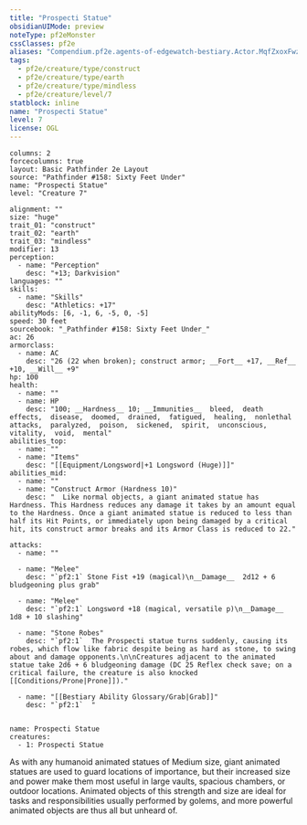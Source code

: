 ```yaml
---
title: "Prospecti Statue"
obsidianUIMode: preview
noteType: pf2eMonster
cssClasses: pf2e
aliases: "Compendium.pf2e.agents-of-edgewatch-bestiary.Actor.MqfZxoxFwzqAXhTP" 
tags:
  - pf2e/creature/type/construct
  - pf2e/creature/type/earth
  - pf2e/creature/type/mindless
  - pf2e/creature/level/7
statblock: inline
name: "Prospecti Statue"
level: 7
license: OGL
---
```


```statblock
columns: 2
forcecolumns: true
layout: Basic Pathfinder 2e Layout
source: "Pathfinder #158: Sixty Feet Under"
name: "Prospecti Statue"
level: "Creature 7"

alignment: ""
size: "huge"
trait_01: "construct"
trait_02: "earth"
trait_03: "mindless"
modifier: 13
perception:
  - name: "Perception"
    desc: "+13; Darkvision"
languages: ""
skills:
  - name: "Skills"
    desc: "Athletics: +17"
abilityMods: [6, -1, 6, -5, 0, -5]
speed: 30 feet
sourcebook: "_Pathfinder #158: Sixty Feet Under_"
ac: 26
armorclass:
  - name: AC
    desc: "26 (22 when broken); construct armor; __Fort__ +17, __Ref__ +10, __Will__ +9"
hp: 100
health:
  - name: ""
  - name: HP
    desc: "100; __Hardness__ 10; __Immunities__  bleed,  death effects,  disease,  doomed,  drained,  fatigued,  healing,  nonlethal attacks,  paralyzed,  poison,  sickened,  spirit,  unconscious,  vitality,  void,  mental"
abilities_top:
  - name: ""
  - name: "Items"
    desc: "[[Equipment/Longsword|+1 Longsword (Huge)]]"
abilities_mid:
  - name: ""
  - name: "Construct Armor (Hardness 10)"
    desc: "  Like normal objects, a giant animated statue has Hardness. This Hardness reduces any damage it takes by an amount equal to the Hardness. Once a giant animated statue is reduced to less than half its Hit Points, or immediately upon being damaged by a critical hit, its construct armor breaks and its Armor Class is reduced to 22."

attacks:
  - name: ""

  - name: "Melee"
    desc: "`pf2:1` Stone Fist +19 (magical)\n__Damage__  2d12 + 6 bludgeoning plus grab"

  - name: "Melee"
    desc: "`pf2:1` Longsword +18 (magical, versatile p)\n__Damage__  1d8 + 10 slashing"

  - name: "Stone Robes"
    desc: "`pf2:1`  The Prospecti statue turns suddenly, causing its robes, which flow like fabric despite being as hard as stone, to swing about and damage opponents.\n\nCreatures adjacent to the animated statue take 2d6 + 6 bludgeoning damage (DC 25 Reflex check save; on a critical failure, the creature is also knocked [[Conditions/Prone|Prone]])."

  - name: "[[Bestiary Ability Glossary/Grab|Grab]]"
    desc: "`pf2:1`  "
 
```

```encounter-table
name: Prospecti Statue
creatures:
  - 1: Prospecti Statue
```



As with any humanoid animated statues of Medium size, giant animated statues are used to guard locations of importance, but their increased size and power make them most useful in large vaults, spacious chambers, or outdoor locations. Animated objects of this strength and size are ideal for tasks and responsibilities usually performed by golems, and more powerful animated objects are thus all but unheard of.
